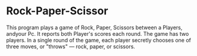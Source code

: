 # Rock-Paper-Scissor
This program plays a game of Rock, Paper, Scissors between a Players, andyour Pc. It reports both Player's scores each round.  The game has two players. In a single round of the game, each player secretly chooses one of three moves, or "throws" — rock, paper, or scissors.  

